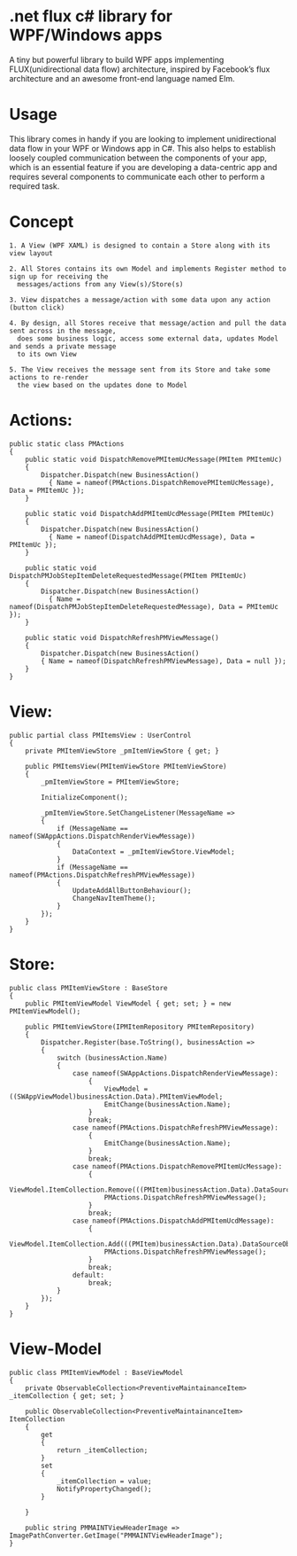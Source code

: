   # .net flux c# library for WPF/Windows apps
A tiny but powerful library to build WPF apps implementing FLUX(unidirectional data flow) architecture, inspired by Facebook’s flux architecture and an awesome front-end language named Elm.

# Usage
This library comes in handy if you are looking to implement unidirectional data flow in your WPF or Windows app in C#. This also helps to establish loosely coupled communication between the components of your app, which is an essential feature if you are developing a data-centric app and requires several components to communicate each other to perform a required task.
	
# Concept
	1. A View (WPF XAML) is designed to contain a Store along with its view layout
	
	2. All Stores contains its own Model and implements Register method to sign up for receiving the 
      messages/actions from any View(s)/Store(s)
	
	3. View dispatches a message/action with some data upon any action (button click)
	
	4. By design, all Stores receive that message/action and pull the data sent across in the message,
      does some business logic, access some external data, updates Model and sends a private message
      to its own View
	
	5. The View receives the message sent from its Store and take some actions to re-render
      the view based on the updates done to Model

# Actions:
    public static class PMActions
    {
        public static void DispatchRemovePMItemUcMessage(PMItem PMItemUc)
        {
            Dispatcher.Dispatch(new BusinessAction()
              { Name = nameof(PMActions.DispatchRemovePMItemUcMessage), Data = PMItemUc });
        }

        public static void DispatchAddPMItemUcdMessage(PMItem PMItemUc)
        {
            Dispatcher.Dispatch(new BusinessAction() 
              { Name = nameof(DispatchAddPMItemUcdMessage), Data = PMItemUc });
        }

        public static void DispatchPMJobStepItemDeleteRequestedMessage(PMItem PMItemUc)
        {
            Dispatcher.Dispatch(new BusinessAction()
              { Name = nameof(DispatchPMJobStepItemDeleteRequestedMessage), Data = PMItemUc });
        }

        public static void DispatchRefreshPMViewMessage()
        {
            Dispatcher.Dispatch(new BusinessAction()
            { Name = nameof(DispatchRefreshPMViewMessage), Data = null });
        }
    }

# View:
    public partial class PMItemsView : UserControl
    {
        private PMItemViewStore _pmItemViewStore { get; }

        public PMItemsView(PMItemViewStore PMItemViewStore)
        {
            _pmItemViewStore = PMItemViewStore;

            InitializeComponent();

            _pmItemViewStore.SetChangeListener(MessageName =>
            {
                if (MessageName == nameof(SWAppActions.DispatchRenderViewMessage))
                {
                    DataContext = _pmItemViewStore.ViewModel;
                }
                if (MessageName == nameof(PMActions.DispatchRefreshPMViewMessage))
                {
                    UpdateAddAllButtonBehaviour();
                    ChangeNavItemTheme();
                }
            });
        }
	}

# Store:
    public class PMItemViewStore : BaseStore
    {
        public PMItemViewModel ViewModel { get; set; } = new PMItemViewModel();

        public PMItemViewStore(IPMItemRepository PMItemRepository)
        {
            Dispatcher.Register(base.ToString(), businessAction =>
            {
                switch (businessAction.Name)
                {
                    case nameof(SWAppActions.DispatchRenderViewMessage):
                        {
                            ViewModel = ((SWAppViewModel)businessAction.Data).PMItemViewModel;
                            EmitChange(businessAction.Name);
                        }
                        break;
                    case nameof(PMActions.DispatchRefreshPMViewMessage):
                        {
                            EmitChange(businessAction.Name);
                        }
                        break;
                    case nameof(PMActions.DispatchRemovePMItemUcMessage):
                        {
                            ViewModel.ItemCollection.Remove(((PMItem)businessAction.Data).DataSourceObject);
                            PMActions.DispatchRefreshPMViewMessage();
                        }
                        break;
                    case nameof(PMActions.DispatchAddPMItemUcdMessage):
                        {
                            ViewModel.ItemCollection.Add(((PMItem)businessAction.Data).DataSourceObject);
                            PMActions.DispatchRefreshPMViewMessage();
                        }
                        break;
                    default:
                        break;
                }
            });
        }
    }
    
    
# View-Model
    public class PMItemViewModel : BaseViewModel
    {
        private ObservableCollection<PreventiveMaintainanceItem> _itemCollection { get; set; }

        public ObservableCollection<PreventiveMaintainanceItem> ItemCollection
        {
            get
            {
                return _itemCollection;
            }
            set
            {
                _itemCollection = value;
                NotifyPropertyChanged();
            }

        }

        public string PMMAINTViewHeaderImage => ImagePathConverter.GetImage("PMMAINTViewHeaderImage");
    }

